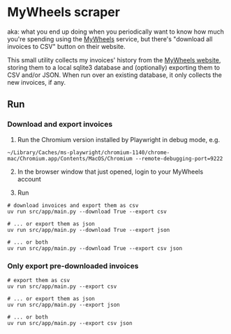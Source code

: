 # MyWheels scraper

aka: what you end up doing when you periodically want to know how much you're spending using the [MyWheels](https://mywheels.nl) service, but there's "download all invoices to CSV" button on their website.

This small utility collects my invoices' history from the [MyWheels website](https://mywheels.nl), storing them to a local sqlite3 database and (optionally) exporting them to CSV and/or JSON. When run over an existing database, it only collects the new invoices, if any.

## Run

### Download and export invoices

1. Run the Chromium version installed by Playwright in debug mode, e.g.

```shell
~/Library/Caches/ms-playwright/chromium-1140/chrome-mac/Chromium.app/Contents/MacOS/Chromium --remote-debugging-port=9222
```

2. In the browser window that just opened, login to your MyWheels account

3. Run

```shell
# download invoices and export them as csv
uv run src/app/main.py --download True --export csv

# ... or export them as json
uv run src/app/main.py --download True --export json

# ... or both
uv run src/app/main.py --download True --export csv json
```

### Only export pre-downloaded invoices

```shell
# export them as csv
uv run src/app/main.py --export csv

# ... or export them as json
uv run src/app/main.py --export json

# ... or both
uv run src/app/main.py --export csv json
```
